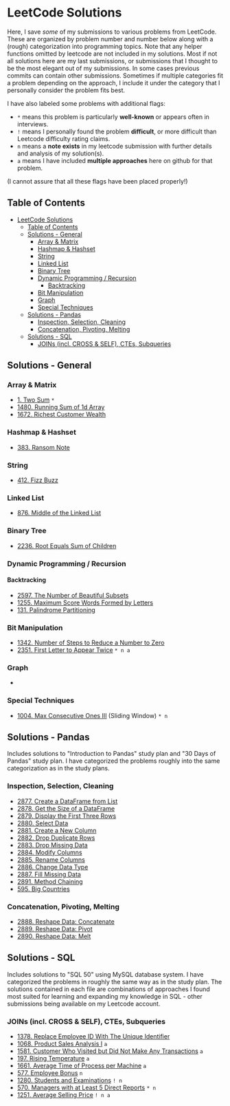 # LeetCode Solutions
Here, I save *some* of my submissions to various problems from LeetCode. These are organized by problem number and number below along with a (rough) categorization into programming topics. Note that any helper functions omitted by leetcode are not included in my solutions. Most if not all solutions here are my last submissions, or submissions that I thought to be the most elegant out of my submissions. In some cases previous commits can contain other submissions. Sometimes if multiple categories fit a problem depending on the approach, I include it under the category that I personally consider the problem fits best.

I have also labeled some problems with additional flags: 
- `*` means this problem is particularly **well-known** or appears often in interviews. 
- `!` means I personally found the problem **difficult**, or more difficult than Leetcode difficulty rating claims.
- `n` means a **note exists** in my leetcode submission with further details and analysis of my solution(s).
- `a` means I have included **multiple approaches** here on github for that problem.

(I cannot assure that all these flags have been placed properly!)

## Table of Contents
- [LeetCode Solutions](#leetcode-solutions)
  - [Table of Contents](#table-of-contents)
  - [Solutions - General](#solutions---general)
    - [Array \& Matrix](#array--matrix)
    - [Hashmap \& Hashset](#hashmap--hashset)
    - [String](#string)
    - [Linked List](#linked-list)
    - [Binary Tree](#binary-tree)
    - [Dynamic Programming / Recursion](#dynamic-programming--recursion)
      - [Backtracking](#backtracking)
    - [Bit Manipulation](#bit-manipulation)
    - [Graph](#graph)
    - [Special Techniques](#special-techniques)
  - [Solutions - Pandas](#solutions---pandas)
    - [Inspection, Selection, Cleaning](#inspection-selection-cleaning)
    - [Concatenation, Pivoting, Melting](#concatenation-pivoting-melting)
  - [Solutions - SQL](#solutions---sql)
    - [JOINs (incl. CROSS \& SELF), CTEs, Subqueries](#joins-incl-cross--self-ctes-subqueries)

## Solutions - General

### Array & Matrix
- [1. Two Sum](./easy/1.py) `*`
- [1480. Running Sum of 1d Array](./easy/1480.py)
- [1672. Richest Customer Wealth](./easy/1672.py)

### Hashmap & Hashset
- [383. Ransom Note](./easy/383.py)

### String
- [412. Fizz Buzz](./easy/412.py)

### Linked List
- [876. Middle of the Linked List](./easy/876.py)

### Binary Tree
- [2236. Root Equals Sum of Children](./easy/2236.py)

### Dynamic Programming / Recursion
#### Backtracking
- [2597. The Number of Beautiful Subsets](./medium/2597.py)
- [1255. Maximum Score Words Formed by Letters](./hard/1255.py)
- [131. Palindrome Partitioning](./medium/131.py)

### Bit Manipulation
- [1342. Number of Steps to Reduce a Number to Zero](./easy/1342.py)
- [2351. First Letter to Appear Twice](./easy/2351.py) `* n a`

### Graph
-

### Special Techniques
- [1004. Max Consecutive Ones III](./medium/1004.py) (Sliding Window) `* n`


## Solutions - Pandas
Includes solutions to "Introduction to Pandas" study plan and "30 Days of Pandas" study plan. I have categorized the problems roughly into the same categorization as in the study plans.

### Inspection, Selection, Cleaning
- [2877. Create a DataFrame from List](./easy/2877.py)
- [2878. Get the Size of a DataFrame](./easy/2878.py)
- [2879. Display the First Three Rows](.easy/2879.py)
- [2880. Select Data](./easy/2880.py)
- [2881. Create a New Column](./easy/2881.py)
- [2882. Drop Duplicate Rows](./easy/2882.py)
- [2883. Drop Missing Data](./easy/2883.py)
- [2884. Modify Columns](./easy/2884.py)
- [2885. Rename Columns](./easy/2885.py)
- [2886. Change Data Type](./easy/2886.py)
- [2887. Fill Missing Data](./easy/2887.py)
- [2891. Method Chaining](./easy/2888.py)
- [595. Big Countries](./easy/595.py)

### Concatenation, Pivoting, Melting
- [2888. Reshape Data: Concatenate](./easy/2889.py)
- [2889. Reshape Data: Pivot](./easy/2890.py)
- [2890. Reshape Data: Melt](./easy/2891.py)

## Solutions - SQL
Includes solutions to "SQL 50" using MySQL database system. I have categorized the problems in roughly the same way as in the study plan. The solutions contained in each file are combinations of approaches I found most suited for learning and expanding my knowledge in SQL - other submissions being available on my Leetcode account.
### JOINs (incl. CROSS & SELF), CTEs, Subqueries
- [1378. Replace Employee ID With The Unique Identifier](./easy/1378.sql)
- [1068. Product Sales Analysis I](./easy/1068.sql) `a`
- [1581. Customer Who Visited but Did Not Make Any Transactions](./easy/1581.sql) `a`
- [197. Rising Temperature](./easy/197.sql) `a`
- [1661. Average Time of Process per Machine](./easy/1661.sql) `a`
- [577. Employee Bonus](./easy/577.sql) `n`
- [1280. Students and Examinations](./easy/1280.sql) `! n`
- [570. Managers with at Least 5 Direct Reports](./medium/570.sql) `* n`
- [1251. Average Selling Price](./easy/1251.sql) `! n a`